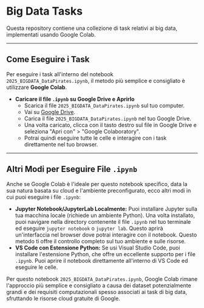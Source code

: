 # Big Data Tasks

Questa repository contiene una collezione di task relativi ai big data, implementati usando Google Colab.

---

## Come Eseguire i Task

Per eseguire i task all'interno del notebook `2025_BIGDATA_DataPirates.ipynb`, il metodo più semplice e consigliato è utilizzare **Google Colab**.

-  **Caricare il file `.ipynb` su Google Drive e Aprirlo**
    * Scarica il file `2025_BIGDATA_DataPirates.ipynb` sul tuo computer.
    * Vai su [Google Drive](https://drive.google.com/).
    * Carica il file `2025_BIGDATA_DataPirates.ipynb` nel tuo Google Drive.
    * Una volta caricato, clicca con il tasto destro sul file in Google Drive e seleziona "Apri con" > "Google Colaboratory".
    * Potrai quindi eseguire tutte le celle e interagire con i task direttamente nel tuo browser.

---

## Altri Modi per Eseguire File `.ipynb`

Anche se Google Colab è l'ideale per questo notebook specifico, data la sua natura basata su cloud e l'ambiente preconfigurato, ecco altri modi in cui puoi eseguire i file `.ipynb`:

* **Jupyter Notebook/JupyterLab Localmente:** Puoi installare Jupyter sulla tua macchina locale (richiede un ambiente Python). Una volta installato, puoi navigare nella directory contenente il file `.ipynb` nel tuo terminale ed eseguire `jupyter notebook` o `jupyter lab`. Questo aprirà un'interfaccia nel browser dove potrai interagire con il notebook. Questo metodo ti offre il controllo completo sul tuo ambiente e sulle risorse.
* **VS Code con Estensione Python:** Se usi Visual Studio Code, puoi installare l'estensione Python, che offre un eccellente supporto per i file `.ipynb`. Puoi aprire il notebook direttamente all'interno di VS Code ed eseguire le celle.

Per questo notebook `2025_BIGDATA_DataPirates.ipynb`, Google Colab rimane l'approccio più semplice e consigliato a causa dei dataset potenzialmente grandi e dei requisiti computazionali spesso associati ai task di big data, sfruttando le risorse cloud gratuite di Google.